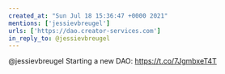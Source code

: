 ```yaml
---
created_at: "Sun Jul 18 15:36:47 +0000 2021"
mentions: ['jessievbreugel']
urls: ['https://dao.creator-services.com']
in_reply_to: @jessievbreugel
---
```


@jessievbreugel Starting a new DAO: https://t.co/7JgmbxeT4T